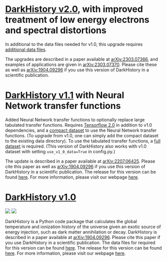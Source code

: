 # [DarkHistory v2.0](https://github.com/hongwanliu/DarkHistory/releases/tag/v2.0.0), with improved treatment of low energy electrons and spectral distortions

In additional to the data files needed for v1.0, this upgrade requires [additional data files](https://doi.org/10.5281/zenodo.7651517).

The upgrades are described in a paper available at [arXiv:2303.07366](https://arxiv.org/abs/2303.07366), and examples of applications are given in [arXiv:2303.07370](https://arxiv.org/abs/2303.07370). Please cite these as well as [arXiv:1904.09296](https://arxiv.org/abs/1904.09296) if you use this version of DarkHistory in a scientific publication.

# [DarkHistory v1.1](https://github.com/hongwanliu/DarkHistory/releases/tag/v1.1.0) with Neural Network transfer functions

<!-- [<img src="https://travis-ci.org/hongwanliu/DarkHistory.svg?branch=master">](https://travis-ci.org/hongwanliu/DarkHistory)
[<img src="https://readthedocs.org/projects/darkhistory/badge/?version=master">](https://readthedocs.org/projects/darkhistory/) -->

Added Neural Network transfer functions to optionally replace large tabulated transfer functions. Requires [Tensorflow 2.0](https://www.tensorflow.org/install) in addition to v1.0 dependencies, and a [compact dataset](https://doi.org/10.5281/zenodo.6819281) to use the Neural Network transfer functions. (To upgrade from v1.0, one can simply add the compact dataset to the existing data directory). To use the tabulated transfer functions, a [full dataset](https://doi.org/10.5281/zenodo.6819310) is required. (This version of DarkHistory also works with v1.0 dataset with setting `use_v1_0_data=True` in config.py.)

The update is described in a paper available at [arXiv:2207.06425](https://arxiv.org/abs/2207.06425). Please cite this paper as well as [arXiv:1904.09296](https://arxiv.org/abs/1904.09296) if you use this version of DarkHistory in a scientific publication. The release for this version can be found [here](https://github.com/hongwanliu/DarkHistory/releases/tag/v1.1.0). For more information, please visit our webpage [here](https://darkhistory.readthedocs.io).

# [DarkHistory v1.0](https://github.com/hongwanliu/DarkHistory/releases/tag/v1.0.0)

[<img src="https://travis-ci.org/hongwanliu/DarkHistory.svg?branch=development">](https://travis-ci.org/hongwanliu/DarkHistory)
[<img src="https://readthedocs.org/projects/darkhistory/badge/?version=development">](https://readthedocs.org/projects/darkhistory/)

DarkHistory is a Python code package that calculates the global temperature and ionization history of the universe given an exotic source of energy injection, such as dark matter annihilation or decay. DarkHistory is described in a paper available at [arXiv:1904.09296](https://arxiv.org/abs/1904.09296). Please cite this paper if you use DarkHistory in a scientific publication. The data files for required for this version can be found [here](). The release for this version can be found [here](https://github.com/hongwanliu/DarkHistory/releases/tag/v1.0.0). For more information, please visit our webpage [here](https://darkhistory.readthedocs.io).
